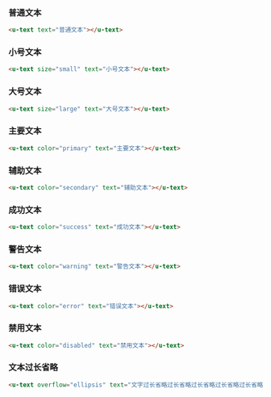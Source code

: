 ### 普通文本

``` html
<u-text text="普通文本"></u-text>
```

### 小号文本

``` html
<u-text size="small" text="小号文本"></u-text>
```

### 大号文本

``` html
<u-text size="large" text="大号文本"></u-text>
```

### 主要文本

``` html
<u-text color="primary" text="主要文本"></u-text>
```

### 辅助文本

``` html
<u-text color="secondary" text="辅助文本"></u-text>
```

### 成功文本

``` html
<u-text color="success" text="成功文本"></u-text>
```

### 警告文本

``` html
<u-text color="warning" text="警告文本"></u-text>
```

### 错误文本

``` html
<u-text color="error" text="错误文本"></u-text>
```

### 禁用文本

``` html
<u-text color="disabled" text="禁用文本"></u-text>
```

### 文本过长省略

``` html { width: 160px }
<u-text overflow="ellipsis" text="文字过长省略过长省略过长省略过长省略过长省略。"></u-text>
```

